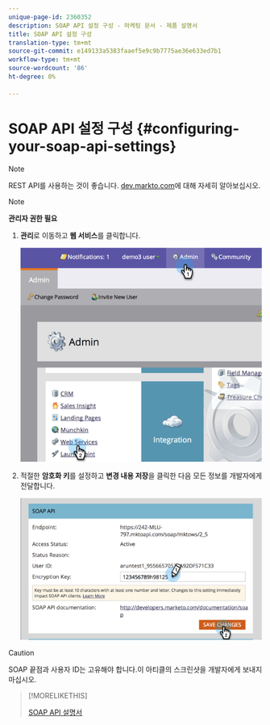 ```yaml
---
unique-page-id: 2360352
description: SOAP API 설정 구성 - 마케팅 문서 - 제품 설명서
title: SOAP API 설정 구성
translation-type: tm+mt
source-git-commit: e149133a5383faaef5e9c9b7775ae36e633ed7b1
workflow-type: tm+mt
source-wordcount: '86'
ht-degree: 0%

---
```



# SOAP API 설정 구성 {#configuring-your-soap-api-settings}

>[!NOTE]
>
>REST API를 사용하는 것이 좋습니다. [dev.markto.com](http://developers.marketo.com/documentation/rest/)에 대해 자세히 알아보십시오.

>[!NOTE]
>
>**관리자 권한 필요**

1. **관리**&#x200B;로 이동하고 **웹 서비스**&#x200B;를 클릭합니다.

   ![](assets/image2014-9-19-10-3a58-3a11.png)

1. 적절한 **암호화 키**&#x200B;를 설정하고 **변경 내용 저장**&#x200B;을 클릭한 다음 모든 정보를 개발자에게 전달합니다.

   ![](assets/image2014-9-19-11-3a0-3a46.png)

>[!CAUTION]
>
>SOAP 끝점과 사용자 ID는 고유해야 합니다.이 아티클의 스크린샷을 개발자에게 보내지 마십시오.

>[!MORELIKETHIS]
>
>[SOAP API 설명서](http://developers.marketo.com/documentation/soap/)

